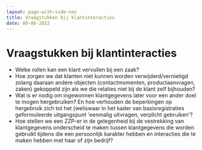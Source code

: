 ```yaml
---
layout: page-with-side-nav
title: Vraagstukken bij klantinteracties
date: 09-06-2022
---
```

# Vraagstukken bij klantinteracties

- Welke rollen kan een klant vervullen bij een zaak?
- Hoe zorgen we dat klanten niet kunnen worden verwijderd/vernietigd zolang daaraan andere objecten (contactmomenten, productaanvragen, zaken) gekoppeld zijn als we die relaties niet bij de klant zelf bijhouden?
- Wat is er nodig om ingewonnen klantgegevens later voor een ander doel te mogen hergebruiken? En hoe verhouden de beperkingen op hergebruik zich tot het (weliswaar in het kader van basisregistraties geformuleerde uitgangspunt 'eenmalig uitvragen, verplicht gebruiken'?
- Hoe stellen we een ZZP-er in de gelegenheid bij de vestrekking van klantgegevens onderscheid te maken tussen klantgegevens die worden gebruikt tijdens die een persoonlijk karakter hebben en interacties die te maken hebben met haar of zijn bedrijf?
